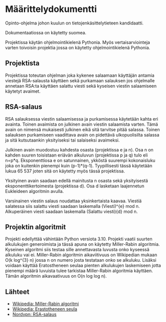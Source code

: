 # Määrittelydokumentti
Opinto-ohjelma johon kuulun on tietojenkäsittelytieteen kandidaatti. 

Dokumentaatiossa on käytetty suomea.

Projektissa käytän ohjelmointikielenä Pythonia. Myös vertaisarviointeja varten toivoisin projektia jossa on käytetty ohjelmointikielenä Pythonia.

## Projektista

Projektissa toteutan ohjelman joka kykenee salaamaan käyttäjän antamia viestejä RSA-salausta käyttäen sekä purkamaan salauksen jos ohjelmalle annetaan RSA:ta käyttäen salattu viesti sekä kyseisen viestin salaamiseen käytetyt avaimet.

## RSA-salaus
RSA salauksessa viestin salaamisessa ja purkamisessa käytetään kahta eri avainta. Toinen avaimista on julkinen avain viestin salaamista varten. Tämä avain on nimensä mukaisesti julkinen eikä sitä tarvitse pitää salassa. Toinen salauksen purkamiseen vaadittava avain on pidettävä ulkopuolisilta salassa ja sitä kutsutaankin yksityiseksi tai salaiseksi avaimeksi. 

Julkinen avain muodostuu kahdesta osasta (projektissa e ja n). Osa n on kahden suuren toisistaan eriävän alkuluvun (projektissa p ja q) tulo eli n=p\*q. Eksponenttiosa e on satunnainen, ykköstä suurempi kokonaisluku joka on kuitenkin pienempi kuin (p-1)\*(q-1). Tyypillisesti tässä käytetään lukua 65 537 joten sitä on käytetty myös tässä projektissa.

Yksityinen avain saadaan edellä mainitusta n osasta sekä yksityisestä eksponenttikertoimesta (projektissa d). Osa d lasketaan laajennetun Eukleideen algoritmin avulla.

Varsinainen viestin salaus noudattaa yksinkertaista kaavaa. Viestiä salatessa siis salattu viesti saadaan laskemalla (Viesti)^{e} mod n. Alkuperäinen viesti saadaan laskemalla (Salattu viesti){d} mod n.
	
## Projektin algoritmit

Projekti edellyttää vähintään Python versiota 3.10. Projekti vaatii suurten alkulukujen generoimista ja tässä apuna on käytetty Miller-Rabin algoritmia. Kyseinen algoritmi siis testaa sille annettavasta luvusta onko kyseessä alkuluku vai ei. Miller-Rabin algoritmin aikaviitivuus on Wikipedian mukaan O(k log^{3} n) jossa n on numero josta testataan onko se alkuluku. Lisäksi voidaan käyttää Eratostheneen seulaa pienten alkulukujen laskemiseen jotta pienempi määrä luvuista tulee tarkistaa Miller-Rabin algoritmia käyttäen. Tämän algoritmin aikavaativuus on O(n log log n).

## Lähteet

- [Wikipedia: Miller-Rabin algoritmi](https://en.wikipedia.org/wiki/Miller%E2%80%93Rabin_primality_test)
- [Wikipedia: Erastotheneen seula](https://en.wikipedia.org/wiki/Sieve_of_Eratosthenes)
- [Nordvpn: RSA-salaus](https://nordvpn.com/fi/blog/rsa-kryptografiaan/?srsltid=AfmBOoq3sBepL1Bt-WEpLxLvOlyZU2wl7qBCpCthOW7znRup1dARmhXZ)

